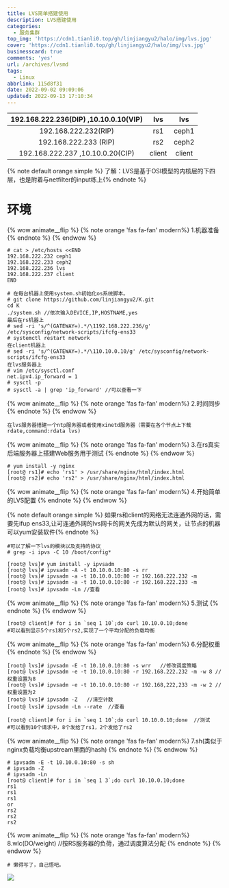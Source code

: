 ```yaml
---
title: LVS简单搭建使用
description: LVS搭建使用
categories:
  - 服务集群
top_img: 'https://cdn1.tianli0.top/gh/linjiangyu2/halo/img/lvs.jpg'
cover: 'https://cdn1.tianli0.top/gh/linjiangyu2/halo/img/lvs.jpg'
businesscard: true
comments: 'yes'
url: /archives/lvsmd
tags:
  - Linux
abbrlink: 115d8f31
date: 2022-09-02 09:09:06
updated: 2022-09-13 17:10:34
---
```


| 192.168.222.236(DIP) ,10.10.0.10(VIP) |  lvs   |  lvs   |
| :-----------------------------------: | :----: | :----: |
|         192.168.222.232(RIP)          |  rs1   | ceph1  |
|         192.168.222.233 (RIP)         |  rs2   | ceph2  |
|   192.168.222.237  ,10.10.0.20(CIP)   | client | client |

{% note default orange simple %} 了解：LVS是基于OSI模型的内核层的下四层，也是附着与netfilter的input练上{% endnote %}
# 环境

{% wow animate__flip %}
{% note orange 'fas fa-fan' modern%}
1.机器准备
{% endnote %}
{% endwow %}

```
# cat > /etc/hosts <<END
192.168.222.232 ceph1
192.168.222.233 ceph2
192.168.222.236 lvs
192.168.222.237 client
END
```



```
# 在每台机器上使用system.sh初始化os系统脚本。
# git clone https://github.com/linjiangyu2/K.git 
cd K 
./system.sh //依次输入DEVICE,IP,HOSTNAME,yes
最后在rs机器上
# sed -ri 's/^(GATEWAY=).*/\1192.168.222.236/g' /etc/sysconfig/network-scripts/ifcfg-ens33
# systemctl restart network
在client机器上
# sed -ri 's/^(GATEWAY=).*/\110.10.0.10/g' /etc/sysconfig/network-scripts/ifcfg-ens33
在lvs服务器上
# vim /etc/sysctl.conf
net.ipv4.ip_forward = 1 
# sysctl -p
# sysctl -a | grep 'ip_forward' //可以查看一下
```

{% wow animate__flip %}
{% note orange 'fas fa-fan' modern%}
2.时间同步
{% endnote %}
{% endwow %}

```
在lvs服务器搭建一个ntp服务器或者使用xinetd服务器（需要在各个节点上下载rdate,command:rdata lvs)
```

{% wow animate__flip %}
{% note orange 'fas fa-fan' modern%}
3.在rs真实后端服务器上搭建Web服务用于测试
{% endnote %}
{% endwow %}

```
# yum install -y nginx
[root@ rs1]# echo 'rs1' > /usr/share/nginx/html/index.html
[root@ rs2]# echo 'rs2' > /usr/share/nginx/html/index.html
```

{% wow animate__flip %}
{% note orange 'fas fa-fan' modern%}
4.开始简单的LVS配置
{% endnote %}
{% endwow %}

{% note default orange simple %} 如果rs和client的网络无法连通外网的话，需要先ifup ens33,让可连通外网的lvs网卡的网关先成为默认的网关，让节点的机器可以yum安装软件{% endnote %}

```
#可以了解一下lvs的模块以及支持的协议
# grep -i ipvs -C 10 /boot/config*
```



```
[root@ lvs]# yum install -y ipvsadm
[root@ lvs]# ipvsadm -A -t 10.10.0.10:80 -s rr
[root@ lvs]# ipvsadm -a -t 10.10.0.10:80 -r 192.168.222.232 -m
[root@ lvs]# ipvsadm -a -t 10.10.0.10:80 -r 192.168.222.233 -m
[root@ lvs]# ipvsadm -Ln //查看
```

{% wow animate__flip %}
{% note orange 'fas fa-fan' modern%}
5.测试
{% endnote %}
{% endwow %}

```
[root@ client]# for i in `seq 1 10`;do curl 10.10.0.10;done
#可以看到显示5个rs1和5个rs2,实现了一个平均分配的负载均衡
```

{% wow animate__flip %}
{% note orange 'fas fa-fan' modern%}
6.分配权重
{% endnote %}
{% endwow %}

```
[root@ lvs]# ipvsadm -E -t 10.10.0.10:80 -s wrr   //修改调度策略
[root@ lvs]# ipvsadm -e -t 10.10.0.10:80 -r 192.168.222.232 -m -w 8 //权重设置为8
[root@ lvs]# ipvsadm -e -t 10.10.0.10:80 -r 192.168,222,233 -m -w 2 //权重设置为2
[root@ lvs]# ipvsadm -Z   //清空计数
[root@ lvs]# ipvsadm -Ln --rate  //查看

[root@ client]# for i in `seq 1 10`;do curl 10.10.0.10;done  //测试
#可以看到10个请求中，8个发给了rs1，2个发给了rs2
```

{% wow animate__flip %}
{% note orange 'fas fa-fan' modern%}
7.sh(类似于nginx负载均衡upstream里面的hash)
{% endnote %}
{% endwow %}

```
# ipvsadm -E -t 10.10.0.10:80 -s sh
# ipvsadm -Z
# ipvsadm -Ln
[root@ client]# for i in `seq 1 3`;do curl 10.10.0.10;done
rs1
rs1
rs1
or
rs2
rs2
rs2
```

{% wow animate__flip %}
{% note orange 'fas fa-fan' modern%}
8.wlc(DO/weight) //按RS服务器的负荷，通过调度算法分配
{% endnote %}
{% endwow %}

```
# 懒得写了，自己悟吧。
```
![](https://cdn1.tianli0.top/gh/linjiangyu2/halo/img/siMAqL1Zewz3QlJ.webp)
